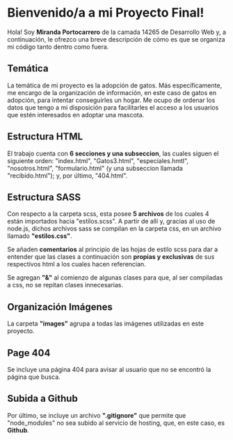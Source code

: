 # Bienvenido/a a mi Proyecto Final!

Hola! Soy **Miranda Portocarrero** de la camada 14265 de Desarrollo Web y, a continuación, le ofrezco una breve descripción de cómo es que se organiza mi código tanto dentro como fuera.

## Temática
La temática de mi proyecto es la adopción de gatos. Más específicamente, me encargo de la organización de información, en este caso de gatos en adopción, para intentar conseguirles un hogar. Me ocupo de ordenar los datos que tengo a mi disposición para facilitarles el acceso a los usuarios que estén interesados en adoptar una mascota.

## Estructura HTML
El trabajo cuenta con **6 secciones y una subseccion**, las cuales siguen el siguiente orden: "index.html", "Gatos3.html", "especiales.hmtl", "nosotros.html", "formulario.html" (y una subseccion llamada "recibido.html"); y, por último, "404.html". 

## Estructura SASS
Con respecto a la carpeta scss, esta posee **5 archivos** de los cuales 4 están importados hacia "estilos.scss". A partir de allí y, gracias al uso de node.js, dichos archivos sass se compilan en la carpeta css, en un archivo llamado **"estilos.css"**.

Se añaden **comentarios** al principio de las hojas de estilo scss para dar a entender que las clases a continuación son **propias y exclusivas** de sus respectivos html a los cuales hacen referencian. 

Se agregan **"&"** al comienzo de algunas clases para que, al ser compiladas a css, no se repitan clases innecesarias.

## Organización Imágenes
La carpeta **"images"** agrupa a todas las imágenes utilizadas en este proyecto.

## Page 404
Se incluye una página 404 para avisar al usuario que no se encontró la página que busca.

## Subida a Github
Por último, se incluye un archivo **".gitignore"** que permite que "node_modules" no sea subido al servicio de hosting, que, en este caso, es **Github**.